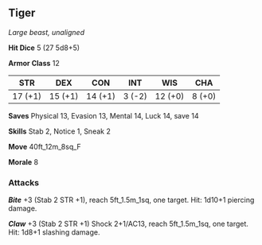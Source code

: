 ## Tiger

*Large beast, unaligned*

**Hit Dice** 5 (27 5d8+5)

**Armor Class** 12

| STR     | DEX     | CON     | INT     | WIS     | CHA     |
|---------|---------|---------|---------|---------|---------|
| 17 (+1) | 15 (+1) | 14 (+1) |  3 (-2) | 12 (+0) |  8 (+0) |

**Saves** Physical 13, Evasion 13, Mental 14, Luck 14, save 14

**Skills** Stab 2, Notice 1, Sneak 2

**Move** 40ft\_12m\_8sq\_F

**Morale** 8

### Attacks

***Bite*** +3 (Stab 2 STR +1), reach 5ft\_1.5m\_1sq, one target. Hit: 1d10+1 piercing damage.

***Claw*** +3 (Stab 2 STR +1) Shock 2+1/AC13, reach 5ft\_1.5m\_1sq, one target. Hit: 1d8+1 slashing damage.

